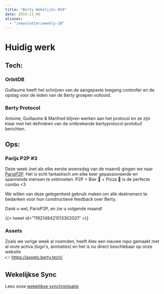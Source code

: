 ```yaml
---
title: "Berty Wekelijks #20"
date: 2019-11-08
aliases:
  - "/newsletter/weekly-20"
---
```


# Huidig werk

## Tech:

### OrbitDB
Guillaume heeft het schrijven van de aangepaste toegang controller en de opslag voor de leden van de Berty groepen voltooid.

### Berty Protocol
Antoine, Guillaume & Manfred blijven werken aan het protocol en ze zijn klaar met het definiëren van de ontbrekende bertyprotocol protobuf berichten.

## Ops:

### Parijs P2P #3
Deze week (net als elke eerste woensdag van de maand) gingen we naar [ParisP2P](https://p2p.paris/en/event/monthly-3/). Het is echt fantastisch om elke keer gepassioneerde en spannende mensen te ontmoeten.  P2P + Bier 🍺 + Pizza 🍕 is de perfecte combo <3

We willen van deze gelegenheid gebruik maken om alle deelnemers te bedanken voor hun constructieve feedback over Berty.

Dank u wel, ParisP2P, en zie u volgende maand!

{{< tweet id="1192148421513302021" >}}

### Assets
Zoals we vorige week al noemden, heeft Alex een nieuwe repo gemaakt met al onze activa (logo's, animaties) en het is nu direct beschikbaar op onze website</br> 👉 https://assets.berty.tech/


## Wekelijkse Sync

Lees onze [wekelijkse synchronisatie](https://github.com/berty/mgmt/blob/master/meeting-notes/2019/Q4/2019-11-08--staff-team-weekly-sync.md)
